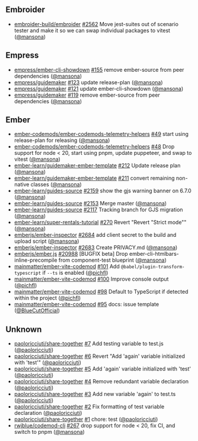 ## Embroider

- [embroider-build/embroider] [#2562](https://github.com/embroider-build/embroider/pull/2562) Move jest-suites out of scenario tester and make it so we can swap individual packages to vitest ([@mansona])

## Empress

- [empress/ember-cli-showdown] [#155](https://github.com/empress/ember-cli-showdown/pull/155) remove ember-source from peer dependencies ([@mansona])
- [empress/guidemaker] [#123](https://github.com/empress/guidemaker/pull/123) update release-plan ([@mansona])
- [empress/guidemaker] [#121](https://github.com/empress/guidemaker/pull/121) update ember-cli-showdown ([@mansona])
- [empress/guidemaker] [#119](https://github.com/empress/guidemaker/pull/119) remove ember-source from peer dependencies ([@mansona])

## Ember

- [ember-codemods/ember-codemods-telemetry-helpers] [#49](https://github.com/ember-codemods/ember-codemods-telemetry-helpers/pull/49) start using release-plan for releasing ([@mansona])
- [ember-codemods/ember-codemods-telemetry-helpers] [#48](https://github.com/ember-codemods/ember-codemods-telemetry-helpers/pull/48) Drop support for node < 20, start using pnpm, update puppeteer, and swap to vitest ([@mansona])
- [ember-learn/guidemaker-ember-template] [#212](https://github.com/ember-learn/guidemaker-ember-template/pull/212) Update release plan ([@mansona])
- [ember-learn/guidemaker-ember-template] [#211](https://github.com/ember-learn/guidemaker-ember-template/pull/211) convert remaining non-native classes ([@mansona])
- [ember-learn/guides-source] [#2159](https://github.com/ember-learn/guides-source/pull/2159) show the gjs warning banner on 6.7.0 ([@mansona])
- [ember-learn/guides-source] [#2153](https://github.com/ember-learn/guides-source/pull/2153) Merge master ([@mansona])
- [ember-learn/guides-source] [#2117](https://github.com/ember-learn/guides-source/pull/2117) Tracking branch for GJS migration ([@mansona])
- [ember-learn/super-rentals-tutorial] [#270](https://github.com/ember-learn/super-rentals-tutorial/pull/270) Revert "Revert "Strict mode"" ([@mansona])
- [emberjs/ember-inspector] [#2684](https://github.com/emberjs/ember-inspector/pull/2684) add client secret to the build and upload script ([@mansona])
- [emberjs/ember-inspector] [#2683](https://github.com/emberjs/ember-inspector/pull/2683) Create PRIVACY.md ([@mansona])
- [emberjs/ember.js] [#20988](https://github.com/emberjs/ember.js/pull/20988) [BUGFIX beta] Drop ember-cli-htmlbars-inline-precompile from component-test blueprint ([@mansona])
- [mainmatter/ember-vite-codemod] [#101](https://github.com/mainmatter/ember-vite-codemod/pull/101) Add `@babel/plugin-transform-typescript` if `--ts` is enabled ([@pichfl])
- [mainmatter/ember-vite-codemod] [#100](https://github.com/mainmatter/ember-vite-codemod/pull/100) Improve console output ([@pichfl])
- [mainmatter/ember-vite-codemod] [#98](https://github.com/mainmatter/ember-vite-codemod/pull/98) Default to TypeScript if detected within the project ([@pichfl])
- [mainmatter/ember-vite-codemod] [#95](https://github.com/mainmatter/ember-vite-codemod/pull/95) docs: issue template ([@BlueCutOfficial])

## Unknown

- [paoloricciuti/share-together] [#7](https://github.com/paoloricciuti/share-together/pull/7) Add testing variable to test.js ([@paoloricciuti])
- [paoloricciuti/share-together] [#6](https://github.com/paoloricciuti/share-together/pull/6) Revert "Add 'again' variable initialized with 'test'" ([@paoloricciuti])
- [paoloricciuti/share-together] [#5](https://github.com/paoloricciuti/share-together/pull/5) Add 'again' variable initialized with 'test' ([@paoloricciuti])
- [paoloricciuti/share-together] [#4](https://github.com/paoloricciuti/share-together/pull/4) Remove redundant variable declaration ([@paoloricciuti])
- [paoloricciuti/share-together] [#3](https://github.com/paoloricciuti/share-together/pull/3) Add new variable 'again' to test.ts ([@paoloricciuti])
- [paoloricciuti/share-together] [#2](https://github.com/paoloricciuti/share-together/pull/2) Fix formatting of test variable declaration ([@paoloricciuti])
- [paoloricciuti/share-together] [#1](https://github.com/paoloricciuti/share-together/pull/1) chore: test ([@paoloricciuti])
- [rwjblue/codemod-cli] [#267](https://github.com/rwjblue/codemod-cli/pull/267) drop support for node < 20, fix CI, and switch to pnpm ([@mansona])

[@BlueCutOfficial]: https://github.com/BlueCutOfficial
[@mansona]: https://github.com/mansona
[@paoloricciuti]: https://github.com/paoloricciuti
[@pichfl]: https://github.com/pichfl
[ember-codemods/ember-codemods-telemetry-helpers]: https://github.com/ember-codemods/ember-codemods-telemetry-helpers
[ember-learn/guidemaker-ember-template]: https://github.com/ember-learn/guidemaker-ember-template
[ember-learn/guides-source]: https://github.com/ember-learn/guides-source
[ember-learn/super-rentals-tutorial]: https://github.com/ember-learn/super-rentals-tutorial
[emberjs/ember-inspector]: https://github.com/emberjs/ember-inspector
[emberjs/ember.js]: https://github.com/emberjs/ember.js
[embroider-build/embroider]: https://github.com/embroider-build/embroider
[empress/ember-cli-showdown]: https://github.com/empress/ember-cli-showdown
[empress/guidemaker]: https://github.com/empress/guidemaker
[mainmatter/ember-vite-codemod]: https://github.com/mainmatter/ember-vite-codemod
[paoloricciuti/share-together]: https://github.com/paoloricciuti/share-together
[rwjblue/codemod-cli]: https://github.com/rwjblue/codemod-cli
